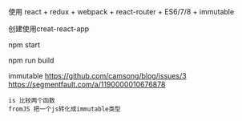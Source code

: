 使用 react + redux + webpack + react-router + ES6/7/8 + immutable

创建使用creat-react-app

npm start

npm run build 

immutable 
    https://github.com/camsong/blog/issues/3
    https://segmentfault.com/a/1190000010676878

    is 比较两个函数
    fromJS 把一个js转化成immutable类型
